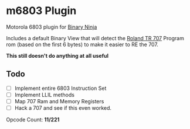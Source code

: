 # m6803 Plugin

Motorola 6803 plugin for [Binary Ninja](https://binary.ninja/)

Includes a default Binary View that will detect the [Roland TR 707](https://en.wikipedia.org/wiki/Roland_TR-707) Program rom (based on the first 6 bytes) to make it easier to RE the 707.

**This still doesn't do anything at all useful**

## Todo

- [ ] Implement entire 6803 Instruction Set
- [ ] Implement LLIL methods
- [ ] Map 707 Ram and Memory Registers
- [ ] Hack a 707 and see if this even worked.

Opcode Count: **11/221**